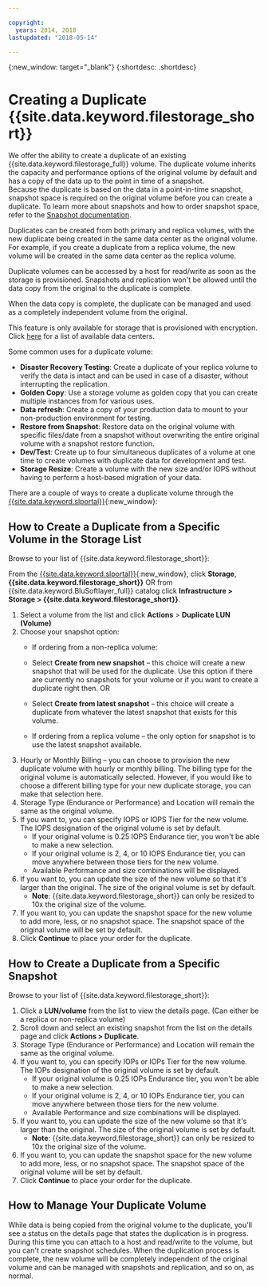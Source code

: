 ```yaml
---

copyright:
  years: 2014, 2018
lastupdated: "2018-05-14"

---
```

{:new_window: target="_blank"}
{:shortdesc: .shortdesc}

# Creating a Duplicate {{site.data.keyword.filestorage_short}}

We offer the ability to create a duplicate of an existing {{site.data.keyword.filestorage_full}} volume. The duplicate volume inherits the capacity and performance options of the original volume by default and has a copy of the data up to the point in time of a snapshot.   
Because the duplicate is based on the data in a point-in-time snapshot, snapshot space is required on the original volume before you can create a duplicate. To learn more about snapshots and how to order snapshot space, refer to the [Snapshot documentation](snapshots.html).

Duplicates can be created from both primary and replica volumes, with the new duplicate being created in the same data center as the original volume. For example, if you create a duplicate from a replica volume, the new volume will be created in the same data center as the replica volume.    

Duplicate volumes can be accessed by a host for read/write as soon as the storage is provisioned. Snapshots and replication won't be allowed until the data copy from the original to the duplicate is complete. 

When the data copy is complete, the duplicate can be managed and used as a completely independent volume from the original. 

This feature is only available for storage that is provisioned with encryption. Click [here](new-ibm-block-and-file-storage-location-and-features.html) for a list of available data centers. 

Some common uses for a duplicate volume:
  - **Disaster Recovery Testing**: Create a duplicate of your replica volume to verify the data is intact and can be used in case of a disaster, without interrupting the replication. 
  - **Golden Copy**: Use a storage volume as golden copy that you can create multiple instances from for various uses. 
  - **Data refresh**: Create a copy of your production data to mount to your non-production environment for testing. 
  - **Restore from Snapshot**: Restore data on the original volume with specific files/date from a snapshot without overwriting the entire original volume with a snapshot restore function. 
  - **Dev/Test**: Create up to four simultaneous duplicates of a volume at one time to create volumes with duplicate data for development and test. 
  - **Storage Resize**: Create a volume with the new size and/or IOPS without having to perform a host-based migration of your data.  
	

There are a couple of ways to create a duplicate volume through the [{{site.data.keyword.slportal}}](https://control.softlayer.com/){:new_window}: 

## How to Create a Duplicate from a Specific Volume in the Storage List

Browse to your list of {{site.data.keyword.filestorage_short}}:

From the [{{site.data.keyword.slportal}}](https://control.softlayer.com/){:new_window}, click **Storage**, **{{site.data.keyword.filestorage_short}}** OR from {{site.data.keyword.BluSoftlayer_full}} catalog click **Infrastructure > Storage > {{site.data.keyword.filestorage_short}}**. 

1.	Select a volume from the list and click **Actions** > **Duplicate LUN (Volume)** 
2.	Choose your snapshot option: 
    -	If ordering from a non-replica volume:
      -	Select **Create from new snapshot** – this choice will create a new snapshot that will be used for the duplicate. Use this option if there are currently no snapshots for your volume or if you want to create a duplicate right then. 
                      OR 

      -	Select **Create from latest snapshot** – this choice will create a duplicate from whatever the latest snapshot that exists for this volume. 
    -	If ordering from a replica volume – the only option for snapshot is to use the latest snapshot available. 
3.	Hourly or Monthly Billing – you can choose to provision the new duplicate volume with hourly or monthly billing. The billing type for the original volume is automatically selected. However, if you would like to choose a different billing type for your new duplicate storage, you can make that selection here.
4. 	Storage Type (Endurance or Performance) and Location will remain the same as the original volume. 
5.	If you want to, you can specify IOPS or IOPS Tier for the new volume. The IOPS designation of the original volume is set by default. 
      -	If your original volume is 0.25 IOPS Endurance tier, you won't be able to make a new selection. 
      -	If your original volume is 2, 4, or 10 IOPS Endurance tier, you can move anywhere between those tiers for the new volume. 
      -	Available Performance and size combinations will be displayed. 
6.	If you want to, you can update the size of the new volume so that it's larger than the original.  The size of the original volume is set by default. 
  	-	**Note**: {{site.data.keyword.filestorage_short}} can only be resized to 10x the original size of the volume. 
7.	If you want to, you can update the snapshot space for the new volume to add more, less, or no snapshot space. The snapshot space of the original volume will be set by default. 
8.	Click **Continue** to place your order for the duplicate. 



## How to Create a Duplicate from a Specific Snapshot

Browse to your list of {{site.data.keyword.filestorage_short}}:

1.	Click a **LUN/volume** from the list to view the details page. (Can either be a replica or non-replica volume) 
2.	Scroll down and select an existing snapshot from the list on the details page and click **Actions > Duplicate**.   
3.	Storage Type (Endurance or Performance) and Location will remain the same as the original volume. 
4.	If you want to, you can specify IOPs or IOPs Tier for the new volume. The IOPs designation of the original volume is set by default. 
      - If your original volume is 0.25 IOPs Endurance tier, you won't be able to make a new selection. 
      - If your original volume is 2, 4, or 10 IOPs Endurance tier, you can move anywhere between those tiers for the new volume. 
      - Available Performance and size combinations will be displayed. 
5.	If you want to, you can update the size of the new volume so that it's larger than the original.  The size of the original volume is set by default. 
      - **Note**: {{site.data.keyword.filestorage_short}} can only be resized to 10x the original size of the volume. 
6.	If you want to, you can update the snapshot space for the new volume to add more, less, or no snapshot space. The snapshot space of the original volume will be set by default. 
7.	Click **Continue** to place your order for the duplicate. 


## How to Manage Your Duplicate Volume

While data is being copied from the original volume to the duplicate, you'll see a status on the details page that states the duplication is in progress. During this time you can attach to a host and read/write to the volume, but you can't create snapshot schedules. When the duplication process is complete, the new volume will be completely independent of the original volume and can be managed with snapshots and replication, and so on, as normal. 
